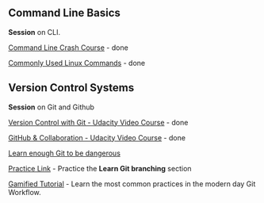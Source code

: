 ## Command Line Basics

**Session** on CLI.

[Command Line Crash Course](https://learnpythonthehardway.org/book/appendixa.html) - done

[Commonly Used Linux Commands](https://www.thegeekstuff.com/2010/11/50-linux-commands/) - done

## Version Control Systems

**Session** on Git and Github

[Version Control with Git - Udacity Video Course](https://in.udacity.com/course/version-control-with-git--ud123) - done

[GitHub & Collaboration - Udacity Video Course](https://in.udacity.com/course/github-collaboration--ud456) - done

[Learn enough Git to be dangerous](https://www.learnenough.com/git-tutorial)

[Practice Link](https://learngitbranching.js.org/) - Practice the **Learn Git branching** section

[Gamified Tutorial](https://www.katacoda.com/courses/git) - Learn the most common practices in the modern day Git Workflow.
